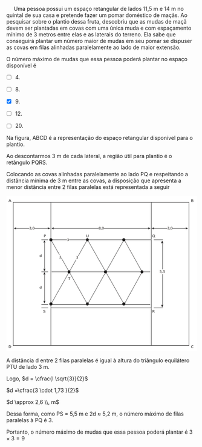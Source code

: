 

     Uma pessoa possui um espaço retangular de lados 11,5 m e 14 m no quintal de sua casa e pretende fazer um pomar doméstico de maçãs. Ao pesquisar sobre o plantio dessa fruta, descobriu que as mudas de maçã devem ser plantadas em covas com uma única muda e com espaçamento mínimo de 3 metros entre elas e as laterais do terreno. Ela sabe que conseguirá plantar um número maior de mudas em seu pomar se dispuser as covas em filas alinhadas paralelamente ao lado de maior extensão.

O número máximo de mudas que essa pessoa poderá plantar no espaço disponível é



- [ ] 4\.
- [ ] 8\.
- [x] 9\.
- [ ] 12\.
- [ ] 20\.


Na figura, ABCD é a representação do espaço retangular disponível para o plantio.

Ao descontarmos 3 m de cada lateral, a região útil para plantio é o retângulo PQRS.

Colocando as covas alinhadas paralelamente ao lado PQ e respeitando a distância mínima de 3 m entre as covas, a disposição que apresenta a menor distância entre 2 filas paralelas está representada a seguir

![](8d16d1de-3457-c47a-6b95-302544cee5d3.png)

A distância d entre 2 filas paralelas é igual à altura do triângulo equilátero PTU de lado 3 m.

Logo, $d = \cfrac{l \sqrt{3}}{2}$ 

$d =\cfrac{3 \cdot 1,73 }{2}$

$d \approx 2,6 \\, m$

Dessa forma, como PS = 5,5 m e 2d $\approx$ 5,2 m, o número máximo de filas paralelas à PQ é 3.

Portanto, o número máximo de mudas que essa pessoa poderá plantar é $3 \times 3 = 9$

        